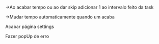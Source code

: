 ->Ao acabar tempo ou ao dar skip adicionar 1 ao intervalo feito da task

->Mudar tempo automaticamente quando um acaba

Acabar página settings

Fazer popUp de erro